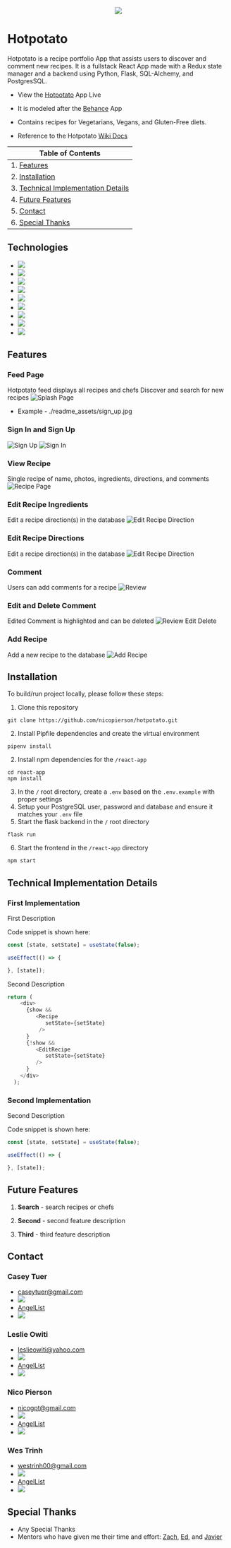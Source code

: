 <p align='center'>
  <img src='#' >
</p>

# Hotpotato
Hotpotato is a recipe portfolio App that assists users to discover and comment new recipes. It is a fullstack React App made with a Redux state manager and a backend using Python, Flask, SQL-Alchemy, and PostgresSQL. 

* View the <a href='https://hotpotato-app.herokuapp.com/'>Hotpotato</a> App Live
* It is modeled after the <a href='https://www.behance.net/'>Behance</a> App
* Contains recipes for Vegetarians, Vegans, and Gluten-Free diets.

* Reference to the Hotpotato <a href='https://www.github.com/nicopierson/hotpotato/wiki'>Wiki Docs</a>

| Table of Contents |
| ----------------- |
| 1. [Features](#features) |
| 2. [Installation](#installation) |
| 3. [Technical Implementation Details](#technical-implementation-details) |
| 4. [Future Features](#future-features) |
| 5. [Contact](#contact) |
| 6. [Special Thanks](#special-thanks) |

## Technologies
* <a href="https://developer.mozilla.org/en-US/docs/Web/JavaScript"><img src="https://img.shields.io/badge/-JavaScript-F7DF1E?logo=JavaScript&logoColor=333333" /></a>
* <a href="https://www.postgresql.org/"><img src="https://img.shields.io/badge/-PostgreSQL-336791?logo=PostgreSQL" /></a>
* <a href="https://nodejs.org/"><img src="https://img.shields.io/badge/Node.js-43853D?style=flat&logo=node.js&logoColor=white"></a>
* <a href="https://reactjs.org/"><img src="https://img.shields.io/badge/react-%2320232a.svg?style=flat&logo=react&logoColor=%2361DAFB"></a>
* <a href="https://redux.js.org/"><img src="https://img.shields.io/badge/redux-%23593d88.svg?style=flat&logo=redux&logoColor=white"></a>
* <a href="https://developer.mozilla.org/en-US/docs/Web/CSS"><img src="https://img.shields.io/badge/-CSS3-1572B6?logo=CSS3" /></a>
* <a href="https://www.python.org/"><img src="https://img.shields.io/badge/Python-3776AB?style=flat&logo=python&logoColor=white" /></a>
* <a href="https://flask.palletsprojects.com/"><img src="https://img.shields.io/badge/Flask-000000?style=flat&logo=flask&logoColor=white" /></a>
* <a href="https://www.heroku.com/home"><img src="https://img.shields.io/badge/Heroku-430098?style=flat&logo=heroku&logoColor=white" /></a>

## Features

### Feed Page
Hotpotato feed displays all recipes and chefs
Discover and search for new recipes
![Splash Page]()
* Example - ./readme_assets/sign_up.jpg

### Sign In and Sign Up
![Sign Up]()
![Sign In]()

### View Recipe
Single recipe of name, photos, ingredients, directions, and comments
![Recipe Page]()

### Edit Recipe Ingredients
Edit a recipe direction(s) in the database
![Edit Recipe Direction]()

### Edit Recipe Directions
Edit a recipe direction(s) in the database
![Edit Recipe Direction]()

### Comment
Users can add comments for a recipe
![Review]()

### Edit and Delete Comment
Edited Comment is highlighted and can be deleted
![Review Edit Delete]()

### Add Recipe
Add a new recipe to the database
![Add Recipe]()

## Installation
To build/run project locally, please follow these steps:

1. Clone this repository

```shell
git clone https://github.com/nicopierson/hotpotato.git
```

2. Install Pipfile dependencies and create the virtual environment
```shell
pipenv install
```

2. Install npm dependencies for the `/react-app`

```shell
cd react-app
npm install
```

3. In the `/` root directory, create a `.env` based on the `.env.example` with proper settings
4. Setup your PostgreSQL user, password and database and ensure it matches your `.env` file
5. Start the flask backend in the `/` root directory
```shell
flask run
```

6. Start the frontend in the `/react-app` directory

```javascript
npm start
```

## Technical Implementation Details

### First Implementation
First Description

Code snippet is shown here:

```javascript
const [state, setState] = useState(false);

useEffect(() => {

}, [state]);
```

Second Description

```javascript
return (
    <div>
      {show &&
         <Recipe 
            setState={setState}
          />
      }
      {!show &&
         <EditRecipe 
            setState={setState}
         />
      }
    </div>
  );
```

### Second Implementation
Second Description

Code snippet is shown here:

```javascript
const [state, setState] = useState(false);

useEffect(() => {

}, [state]);
```

## Future Features

1. __Search__ - search recipes or chefs

2. __Second__ - second feature description

3. __Third__ - third feature description

## Contact

### Casey Tuer
* caseytuer@gmail.com
* <a href="https://www.linkedin.com/in/caseytuer/"><img src="https://img.shields.io/badge/linkedin-%230077B5.svg?style=flat&logo=linkedin&logoColor=white" /></a>
* [AngelList]()
* <a href="https://www.linkedin.com/in/caseytuer/"><img src="https://img.shields.io/badge/github-%23121011.svg?style=flat&logo=github&logoColor=white" /></a>

### Leslie Owiti
* leslieowiti@yahoo.com
* <a href="https://www.linkedin.com/in/leslie-owiti-0b447952/"><img src="https://img.shields.io/badge/linkedin-%230077B5.svg?style=flat&logo=linkedin&logoColor=white" /></a>
* [AngelList]()
* <a href="https://github.com/leslieowititech"><img src="https://img.shields.io/badge/github-%23121011.svg?style=flat&logo=github&logoColor=white" /></a>

### Nico Pierson
* nicogpt@gmail.com
* <a href="https://www.linkedin.com/in/nico-pierson/"><img src="https://img.shields.io/badge/linkedin-%230077B5.svg?style=flat&logo=linkedin&logoColor=white" /></a>
* [AngelList](https://angel.co/u/nico-gerard-pierson)
* <a href="https://github.com/nicopierson"><img src="https://img.shields.io/badge/github-%23121011.svg?style=flat&logo=github&logoColor=white" /></a>


### Wes Trinh
* westrinh00@gmail.com
* <a href="#"><img src="https://img.shields.io/badge/linkedin-%230077B5.svg?style=flat&logo=linkedin&logoColor=white" /></a>
* [AngelList]()
* <a href="https://github.com/WesTrinhKL"><img src="https://img.shields.io/badge/github-%23121011.svg?style=flat&logo=github&logoColor=white" /></a>

## Special Thanks
* Any Special Thanks
* Mentors who have given me their time and effort: [Zach](https://github.com/zdwatts), [Ed](https://github.com/edherm), and [Javier](https://github.com/javiermortiz) 
